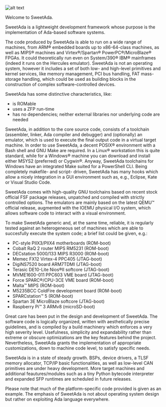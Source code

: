 
![alt text](https://www.sweetada.org/images/banner.jpg)

Welcome to SweetAda.

SweetAda is a lightweight development framework whose purpose is the
implementation of Ada-based software systems.

The code produced by SweetAda is able to run on a wide range of machines, from
ARM&reg; embedded boards up to x86-64-class machines, as well as MIPS&reg; machines
and Virtex&reg;/Spartan&reg; PowerPC&reg;/MicroBlaze&reg; FPGAs. It could theoretically
run even on System/390&reg; IBM&reg; mainframes (indeed it runs on the Hercules
emulator). SweetAda is not an operating system, however it includes a set of both low-
and high-level primitives and kernel services, like memory management, PCI bus handling,
FAT mass-storage handling, which could be used as building blocks in the construction of
complex software-controlled devices.

SweetAda has some distinctive characteristics, like:
- is ROMable
- uses a ZFP run-time
- has no dependencies; neither external libraries nor underlying code are needed

SweetAda, in addition to the core source code, consists of a toolchain
(assembler, linker, Ada compiler and debugger) and (optionally) an emulator,
which is used to execute the final output code in a virtual target machine.
In order to use SweetAda, a decent POSIX&reg; environment with a Bash shell
and GNU Make are required. In a Linux&reg; workstation this is quite standard,
while for a Windows&#174; machine you can download and install either MSYS2
(preferred) or Cygwin&reg;. Anyway, SweetAda toolchains for Windows have an
integrated Make suited for a PowerShell CLI. Being completely makefile- and
script- driven, SweetAda has many hooks which allow a nicely integration in a
GUI environment such as, e.g., Eclipse, Kate or Visual Studio Code.

SweetAda comes with high-quality GNU toolchains based on recent stock official
FSF package releases, unpatched and compiled with strictly controlled options. The
emulators are mainly based on the latest QEMU&trade; official release, augmented with
the IOEMU physical I/O system, which allows software code to interact with a visual
environment.

To make SweetAda generic and, at the same time, reliable, it is regularly
tested against an heterogeneous set of machines which are able to succesfully
execute the system code; a brief list could be given, e.g.:

- PC-style PIIX3/PIIX4 motherboards (ROM-boot)
- Cobalt RaQ 2 router MIPS RM5231 (ROM-boot)
- DECstation 5000/133 MIPS R3000 (ROM-boot)
- Memec FX12 Virtex-4 PPC405 (JTAG-boot)
- DigiNS7520 board ARM7TDMI (JTAG-boot)
- Terasic DE10-Lite Nios&reg;II softcore (JTAG-boot)
- MVME1600-011 PPC603 VME board (JTAG-boot)
- Force SPARC&reg;/CPU-3CE VME board (ROM-boot)
- Malta&trade; MIPS (ROM-boot)
- M5235BCC ColdFire development board (ROM-boot)
- SPARCstation&trade; 5 (ROM-boot)
- Spartan 3E MicroBlaze softcore (JTAG-boot)
- Raspberry Pi&trade; 3 ARMv8 (microSD-boot)

Great care has been put in the design and development of SweetAda.
The software code is logically organized, written with aesthetically precise
guidelines, and is compiled by a build machinery which enforces a very high
severity level. Usefulness, simplicity and expandability rather than extreme
or obscure optimizations are the key features behind the project. Nevertheless,
SweetAda grants the implementation of appropriate customizations, down to
machine code level, to satisfy specific needs.

SweetAda is in a state of steady growth. BSPs, device drivers, a TLSF memory
allocator, TCP/IP basic functionalities, as well as low-level CAN primitives
are under heavy development. More target machines and additional feautures/modules
such as a tiny Python bytecode interpreter and expanded SFP runtimes are scheduled
in future releases.

Please note that much of the platform-specific code provided is given as an
example. The emphasis of SweetAda is not about operating system design but
rather on exploiting Ada language everywhere.

